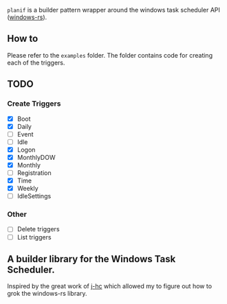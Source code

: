 `planif` is a builder pattern wrapper around the windows task scheduler API ([windows-rs](https://github.com/microsoft/windows-rs)).

## How to
Please refer to the `examples` folder. The folder contains code for creating each of the triggers.

## TODO
### Create Triggers
- [x] Boot 
- [x] Daily 
- [ ] Event 
- [ ] Idle 
- [x] Logon 
- [X] MonthlyDOW 
- [x] Monthly 
- [ ] Registration 
- [x] Time 
- [x] Weekly 
- [ ] IdleSettings 

### Other
- [ ] Delete triggers
- [ ] List triggers

## A builder library for the Windows Task Scheduler.

Inspired by the great work of [j-hc](https://github.com/j-hc/windows-taskscheduler-api-rust) which allowed my to figure out how to grok the windows-rs library.
